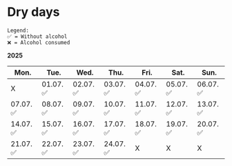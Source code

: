# Dry days
```
Legend:
✅ = Without alcohol
❌ = Alcohol consumed
```

**2025**

| Mon.      | Tue.      | Wed.      | Thu.      | Fri.      | Sat.      | Sun.      |
| --------- | --------- | --------- | --------- | --------- | --------- | --------- |
| X         | 01.07. ✅ | 02.07. ✅ | 03.07. ✅ | 04.07. ✅ | 05.07. ✅ | 06.07. ✅ |
| 07.07. ✅ | 08.07. ✅ | 09.07. ✅ | 10.07. ✅ | 11.07. ✅ | 12.07. ✅ | 13.07. ✅ |
| 14.07. ✅ | 15.07. ✅ | 16.07. ✅ | 17.07. ✅ | 18.07. ✅ | 19.07. ✅ | 20.07. ✅ |
| 21.07. ✅ | 22.07. ✅ | 23.07. ✅ | 24.07. ✅ | X | X | X |



